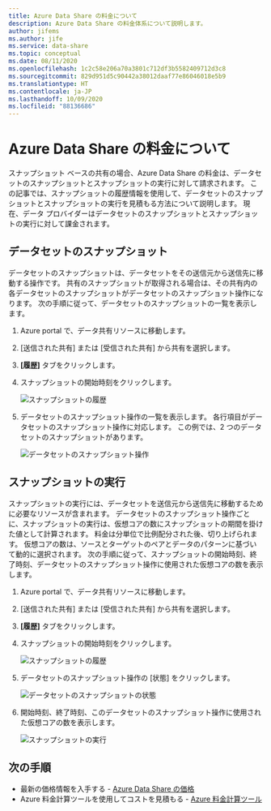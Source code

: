 ```yaml
---
title: Azure Data Share の料金について
description: Azure Data Share の料金体系について説明します。
author: jifems
ms.author: jife
ms.service: data-share
ms.topic: conceptual
ms.date: 08/11/2020
ms.openlocfilehash: 1c2c58e206a70a3801c712df3b5582409712d3c8
ms.sourcegitcommit: 829d951d5c90442a38012daaf77e86046018e5b9
ms.translationtype: HT
ms.contentlocale: ja-JP
ms.lasthandoff: 10/09/2020
ms.locfileid: "88136686"
---
```

# <a name="understand-azure-data-share-pricing"></a>Azure Data Share の料金について

スナップショット ベースの共有の場合、Azure Data Share の料金は、データセットのスナップショットとスナップショットの実行に対して請求されます。 この記事では、スナップショットの履歴情報を使用して、データセットのスナップショットとスナップショットの実行を見積もる方法について説明します。 現在、データ プロバイダーはデータセットのスナップショットとスナップショットの実行に対して課金されます。

## <a name="dataset-snapshot"></a>データセットのスナップショット

データセットのスナップショットは、データセットをその送信元から送信先に移動する操作です。 共有のスナップショットが取得される場合は、その共有内の各データセットのスナップショットがデータセットのスナップショット操作になります。 次の手順に従って、データセットのスナップショットの一覧を表示します。 

1. Azure portal で、データ共有リソースに移動します。

1. [送信された共有] または [受信された共有] から共有を選択します。

1. **[履歴]** タブをクリックします。

1. スナップショットの開始時刻をクリックします。
 
    ![スナップショットの履歴](./media/concepts/concepts-pricing/pricing-snapshot-history.png "スナップショットの履歴") 

1. データセットのスナップショット操作の一覧を表示します。 各行項目がデータセットのスナップショット操作に対応します。 この例では、2 つのデータセットのスナップショットがあります。

    ![データセットのスナップショット操作](./media/concepts/concepts-pricing/pricing-dataset-snapshot.png "データセットのスナップショット操作")

## <a name="snapshot-execution"></a>スナップショットの実行

スナップショットの実行には、データセットを送信元から送信先に移動するために必要なリソースが含まれます。 データセットのスナップショット操作ごとに、スナップショットの実行は、仮想コアの数にスナップショットの期間を掛けた値として計算されます。 料金は分単位で比例配分された後、切り上げられます。 仮想コアの数は、ソースとターゲットのペアとデータのパターンに基づいて動的に選択されます。 次の手順に従って、スナップショットの開始時刻、終了時刻、データセットのスナップショット操作に使用された仮想コアの数を表示します。

1. Azure portal で、データ共有リソースに移動します。

1. [送信された共有] または [受信された共有] から共有を選択します。

1. **[履歴]** タブをクリックします。

1. スナップショットの開始時刻をクリックします。

    ![スナップショットの履歴](./media/concepts/concepts-pricing/pricing-snapshot-history.png "スナップショットの履歴") 

1. データセットのスナップショット操作の [状態] をクリックします。

    ![データセットのスナップショットの状態](./media/concepts/concepts-pricing/pricing-snapshot-status.png "データセットのスナップショットの状態")

1. 開始時刻、終了時刻、このデータセットのスナップショット操作に使用された仮想コアの数を表示します。 

    ![スナップショットの実行](./media/concepts/concepts-pricing/pricing-snapshot-execution.png "スナップショットの実行")

## <a name="next-steps"></a>次の手順

- 最新の価格情報を入手する - [Azure Data Share の価格](https://azure.microsoft.com/pricing/details/data-share/)
- Azure 料金計算ツールを使用してコストを見積もる - [Azure 料金計算ツール](https://azure.microsoft.com/pricing/calculator/)

